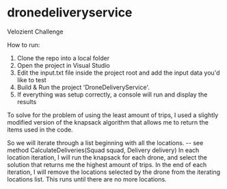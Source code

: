 # dronedeliveryservice
Velozient Challenge

How to run:
1. Clone the repo into a local folder
2. Open the project in Visual Studio
3. Edit the input.txt file inside the project root and add the input data you'd like to test
4. Build & Run the project 'DroneDeliveryService'.
5. If everything was setup correctly, a console will run and display the results

To solve for the problem of using the least amount of trips, I used a slightly modified version of the knapsack algorithm that allows me to return the items used in the code.

So we will iterate through a list beginning with all the locations. -- see method CalculateDeliveries(Squad squad, Delivery delivery)
In each location iteration, I will run the knapsack for each drone, and select the solution that returns me the highest amount of trips.
In the end of each iteration, I will remove the locations selected by the drone from the iterating locations list.
This runs until there are no more locations.
